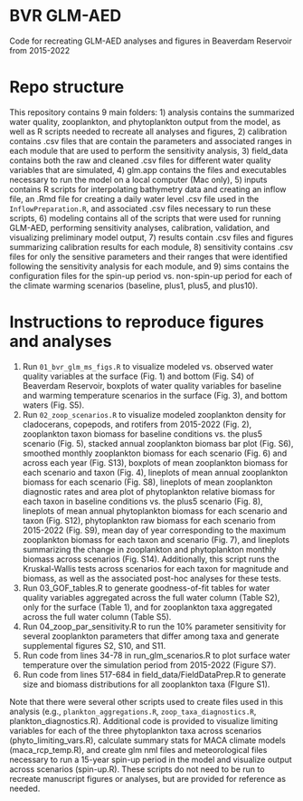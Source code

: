 # BVR GLM-AED

Code for recreating GLM-AED analyses and figures in Beaverdam Reservoir from 2015-2022

# Repo structure

This repository contains 9 main folders: 1) analysis contains the summarized water quality, zooplankton, and phytoplankton output from the model, as well as R scripts needed to recreate all analyses and figures, 2) calibration contains .csv files that are contain the parameters and associated ranges in each module that are used to perform the sensitivity analysis, 3) field_data contains both the raw and cleaned .csv files for different water quality variables that are simulated, 4) glm.app contains the files and executables necessary to run the model on a local computer (Mac only), 5) inputs contains R scripts for interpolating bathymetry data and creating an inflow file, an .Rmd file for creating a daily water level .csv file used in the `InflowPreparation.R`, and associated .csv files necessary to run these scripts, 6) modeling contains all of the scripts that were used for running GLM-AED, performing sensitivity analyses, calibration, validation, and visualizing preliminary model output, 7) results contain .csv files and figures summarizing calibration results for each module, 8) sensitivity contains .csv files for only the sensitive parameters and their ranges that were identified following the sensitivity analysis for each module, and 9) sims contains the configuration files for the spin-up period vs. non-spin-up period for each of the climate warming scenarios (baseline, plus1, plus5, and plus10).

# Instructions to reproduce figures and analyses

1.  Run `01_bvr_glm_ms_figs.R` to visualize modeled vs. observed water quality variables at the surface (Fig. 1) and bottom (Fig. S4) of Beaverdam Reservoir, boxplots of water quality variables for baseline and warming temperature scenarios in the surface (Fig. 3), and bottom waters (Fig. S5).
2.  Run `02_zoop_scenarios.R` to visualize modeled zooplankton density for cladocerans, copepods, and rotifers from 2015-2022 (Fig. 2), zooplankton taxon biomass for baseline conditions vs. the plus5 scenario (Fig. 5), stacked annual zooplankton biomass bar plot (Fig. S6), smoothed monthly zooplankton biomass for each scenario (Fig. 6) and across each year (Fig. S13), boxplots of mean zooplankton biomass for each scenario and taxon (Fig. 4), lineplots of mean annual zooplankton biomass for each scenario (Fig. S8), lineplots of mean zooplankton diagnostic rates and area plot of phytoplankton relative biomass for each taxon in baseline conditions vs. the plus5 scenario (Fig. 8), lineplots of mean annual phytoplankton biomass for each scenario and taxon (Fig. S12), phytoplankton raw biomass for each scenario from 2015-2022 (Fig. S9), mean day of year corresponding to the maximum zooplankton biomass for each taxon and scenario (Fig. 7), and lineplots summarizing the change in zooplankton and phytoplankton monthly biomass across scenarios (Fig. S14). Additionally, this script runs the Kruskal-Wallis tests across scenarios for each taxon for magnitude and biomass, as well as the associated post-hoc analyses for these tests.
3.  Run 03_GOF_tables.R to generate goodness-of-fit tables for water quality variables aggregated across the full water column (Table S2), only for the surface (Table 1), and for zooplankton taxa aggregated across the full water column (Table S5).
4.  Run 04_zoop_par_sensitivity.R to run the 10% parameter sensitivity for several zooplankton parameters that differ among taxa and generate supplemental figures S2, S10, and S11.
5.  Run code from lines 34-78 in run_glm_scenarios.R to plot surface water temperature over the simulation period from 2015-2022 (Figure S7).
6.  Run code from lines 517-684 in field_data/FieldDataPrep.R to generate size and biomass distributions for all zooplankton taxa (FIgure S1).

Note that there were several other scripts used to create files used in this analysis (e.g., `plankton_aggregations.R`, `zoop_taxa_diagnostics.R`, plankton_diagnostics.R). Additional code is provided to visualize limiting variables for each of the three phytoplankton taxa across scenarios (phyto_limiting_vars.R), calculate summary stats for MACA climate models (maca_rcp_temp.R), and create glm nml files and meteorological files necessary to run a 15-year spin-up period in the model and visualize output across scenarios (spin-up.R). These scripts do not need to be run to recreate manuscript figures or analyses, but are provided for reference as needed.
